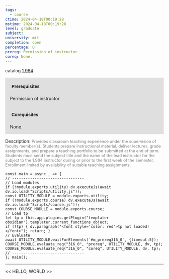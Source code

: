 ```yaml
---
tags:
  - course
ctime: 2024-04-18T00:19:28
mstime: 2024-04-18T00:19:28
level: graduate
subject: 
university: mit
completion: open
percentage: 0
prereq: Permission of instructor
coreq: None.
---
```


catalog [1.984](http://student.mit.edu/catalog/m1c.html#1.984)

<span style="display: block; padding: 15px; background-color: rgb(100, 100, 100, 0.2);"><font id="m_prereq316_0" style="display: block; font-family: Arial, sans-serif; font-weight: bold; padding: 5px">Prerequisites</font><br><span id="prereq316_0">Permission of instructor</span></span>
<span style="display: block; padding: 15px; background-color: rgb(100, 100, 100, 0.2);"><font id="m_coreq316_0" style="display: block; font-family: Arial, sans-serif; font-weight: bold; padding: 5px">Corequisites</font><br><span id="coreq316_0">None.</span></span>

<font style="">Description:</font>
<font style="color: grey; font-size: 0.8rem;">Provides classroom teaching experience under the supervision of faculty member(s). Students prepare instructional material, deliver lectures, grade assignments, and prepare a teaching portfolio to be submitted at the end of term. Students must send the subject title and the name of the lead instructor for the subject to the 1.984 instructor during or prior to the first week of the semester. Enrollment limited by availability of suitable teaching assignments.</font>

```dataviewjs
const main = async _ => {
// --------------------------------
// Load modules
if (!module.exports.utility) dv.executeJs(await dv.io.load("Scripts/utility.js"));
const UTILITY_MODULE = module.exports.utility;
if (!module.exports.course) dv.executeJs(await dv.io.load("Scripts/course.js"));
const COURSE_MODULE = module.exports.course;
// Load tp
let tp = this.app.plugins.getPlugin("templater-obsidian").templater.current_functions_object;
if (!tp) { dv.paragraph("<font style='color: red'>tp not loaded!</font>"); return; }
// Evaluate
await UTILITY_MODULE.waitForElements(`#m_prereq316_0`, {timeout:5});
COURSE_MODULE.evaluate_req("316_0", "prereq", UTILITY_MODULE, dv, tp);
COURSE_MODULE.evaluate_req("316_0", "coreq", UTILITY_MODULE, dv, tp);
// --------------------------------
}; main();
```

---

<< HELLO, WORLD >>
